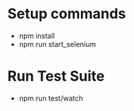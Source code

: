 # Setup commands
  - npm install 
  -  npm run start_selenium
  
# Run Test Suite
 - npm run test/watch
